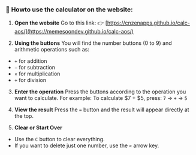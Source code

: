 ### 🧮 **How ​​to use the calculator on the website:**

1. **Open the website**
Go to this link:
👉 [https://cnzenapps.github.io/calc-aos/](https://memesoondev.github.io/calc-aos/)

2. **Using the buttons**
You will find the number buttons (0 to 9) and arithmetic operations such as:

* `+` for addition
* `−` for subtraction
* `×` for multiplication
* `÷` for division

3. **Enter the operation**
Press the buttons according to the operation you want to calculate.
For example: To calculate $7 + $5, press:
`7` → `+` → `5`

4. **View the result**
Press the `=` button and the result will appear directly at the top.

5. **Clear or Start Over**

* Use the `C` button to clear everything.
* If you want to delete just one number, use the `<` arrow key.
